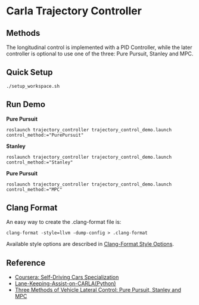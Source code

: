 # Carla Trajectory Controller

## Methods

The longitudinal control is implemented with a PID Controller, while the later controller is optional to use one of the three: Pure Pursuit, Stanley and MPC.

## Quick Setup

```
./setup_workspace.sh
```

## Run Demo

**Pure Pursuit**

```
roslaunch trajectory_controller trajectory_control_demo.launch control_method:="PurePursuit"
```

**Stanley**

```
roslaunch trajectory_controller trajectory_control_demo.launch control_method:="Stanley"
```

**Pure Pursuit**

```
roslaunch trajectory_controller trajectory_control_demo.launch control_method:="MPC"
```

## Clang Format

An easy way to create the .clang-format file is:

```
clang-format -style=llvm -dump-config > .clang-format
```

Available style options are described in [Clang-Format Style Options](https://clang.llvm.org/docs/ClangFormatStyleOptions.html).

## Reference

- [Coursera: Self-Driving Cars Specialization](https://www.coursera.org/learn/motion-planning-self-driving-cars?specialization=self-driving-cars)
- [Lane-Keeping-Assist-on-CARLA(Python)](https://github.com/paulyehtw/Lane-Keeping-Assist-on-CARLA)
- [Three Methods of Vehicle Lateral Control: Pure Pursuit, Stanley and MPC](https://dingyan89.medium.com/three-methods-of-vehicle-lateral-control-pure-pursuit-stanley-and-mpc-db8cc1d32081)
